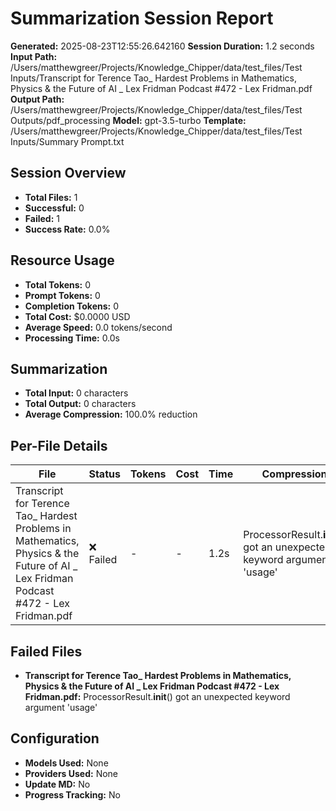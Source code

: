 # Summarization Session Report

**Generated:** 2025-08-23T12:55:26.642160
**Session Duration:** 1.2 seconds
**Input Path:** /Users/matthewgreer/Projects/Knowledge_Chipper/data/test_files/Test Inputs/Transcript for Terence Tao_ Hardest Problems in Mathematics, Physics & the Future of AI _ Lex Fridman Podcast #472 - Lex Fridman.pdf
**Output Path:** /Users/matthewgreer/Projects/Knowledge_Chipper/data/test_files/Test Outputs/pdf_processing
**Model:** gpt-3.5-turbo
**Template:** /Users/matthewgreer/Projects/Knowledge_Chipper/data/test_files/Test Inputs/Summary Prompt.txt

## Session Overview

- **Total Files:** 1
- **Successful:** 0
- **Failed:** 1
- **Success Rate:** 0.0%

## Resource Usage

- **Total Tokens:** 0
- **Prompt Tokens:** 0
- **Completion Tokens:** 0
- **Total Cost:** $0.0000 USD
- **Average Speed:** 0.0 tokens/second
- **Processing Time:** 0.0s

## Summarization

- **Total Input:** 0 characters
- **Total Output:** 0 characters
- **Average Compression:** 100.0% reduction

## Per-File Details

| File | Status | Tokens | Cost | Time | Compression |
|------|--------|--------|------|------|-------------|
| Transcript for Terence Tao_ Hardest Problems in Mathematics, Physics & the Future of AI _ Lex Fridman Podcast #472 - Lex Fridman.pdf | ❌ Failed | - | - | 1.2s | ProcessorResult.__init__() got an unexpected keyword argument 'usage' |

## Failed Files

- **Transcript for Terence Tao_ Hardest Problems in Mathematics, Physics & the Future of AI _ Lex Fridman Podcast #472 - Lex Fridman.pdf:** ProcessorResult.__init__() got an unexpected keyword argument 'usage'

## Configuration

- **Models Used:** None
- **Providers Used:** None
- **Update MD:** No
- **Progress Tracking:** No
